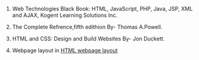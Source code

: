 
1. Web Technologies Black Book: HTML, JavaScript, PHP, Java, JSP, XML and AJAX, Kogent Learning Solutions Inc.

2. The Complete Refrence,fifth edithion By- Thomas A.Powell.

3. HTML and CSS: Design and Build Websites By- Jon Duckett.

4. Webpage layout in [HTML webpage layout](https://www.youtube.com/watch?v=uDIL-GguPOw)

